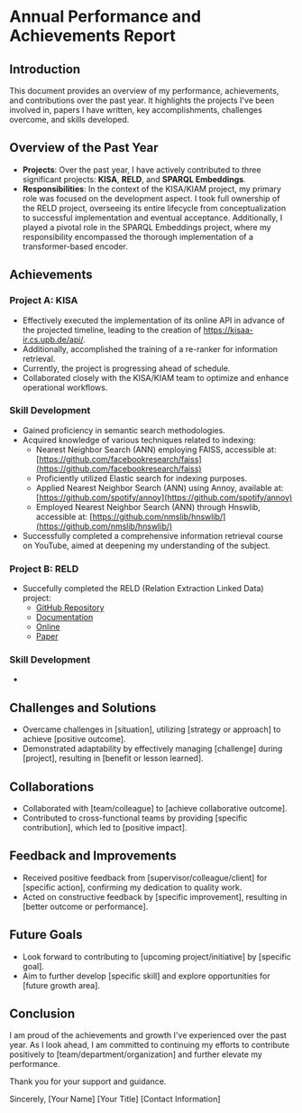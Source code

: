 
# Annual Performance and Achievements Report

## Introduction

This document provides an overview of my performance, achievements, and contributions over the past year. It highlights the projects I've been involved in, papers I have written, key accomplishments, challenges overcome, and skills developed.

## Overview of the Past Year

- **Projects**: Over the past year, I have actively contributed to three significant projects: **KISA**, **RELD**, and **SPARQL Embeddings**.
- **Responsibilities**: In the context of the KISA/KIAM project, my primary role was focused on the development aspect. I took full ownership of the RELD project, overseeing its entire lifecycle from conceptualization to successful implementation and eventual acceptance. Additionally, I played a pivotal role in the SPARQL Embeddings project, where my responsibility encompassed the thorough implementation of a transformer-based encoder.

## Achievements

### Project A: KISA

- Effectively executed the implementation of its online API in advance of the projected timeline, leading to the creation of https://kisaa-ir.cs.upb.de/api/.
- Additionally, accomplished the training of a re-ranker for information retrieval.
- Currently, the project is progressing ahead of schedule.
- Collaborated closely with the KISA/KIAM team to optimize and enhance operational workflows.

### Skill Development

- Gained proficiency in semantic search methodologies.
- Acquired knowledge of various techniques related to indexing:
    - Nearest Neighbor Search (ANN) employing FAISS, accessible at:  [https://github.com/facebookresearch/faiss](https://github.com/facebookresearch/faiss)
    - Proficiently utilized Elastic search for indexing purposes.
    - Applied Nearest Neighbor Search (ANN) using Annoy, available at: [https://github.com/spotify/annoy](https://github.com/spotify/annoy)
    - Employed Nearest Neighbor Search (ANN) through Hnswlib, accessible at: [https://github.com/nmslib/hnswlib/](https://github.com/nmslib/hnswlib/)
- Successfully completed a comprehensive information retrieval course on YouTube, aimed at deepening my understanding of the subject.
### Project B: RELD
- Succefully completed the RELD (Relation Extraction Linked Data) project:
    - [GitHub Repository](https://github.com/dice-group/RELD)
    - [Documentation](https://manzoorali29.github.io/index.htm)
    - [Online](http://reld.cs.upb.de:8890/sparql)
    - [Paper](https://papers.dice-research.org/2023/RELD/public.pdf)
### Skill Development
- 

## Challenges and Solutions

- Overcame challenges in [situation], utilizing [strategy or approach] to achieve [positive outcome].
- Demonstrated adaptability by effectively managing [challenge] during [project], resulting in [benefit or lesson learned].

## Collaborations

- Collaborated with [team/colleague] to [achieve collaborative outcome].
- Contributed to cross-functional teams by providing [specific contribution], which led to [positive impact].

## Feedback and Improvements

- Received positive feedback from [supervisor/colleague/client] for [specific action], confirming my dedication to quality work.
- Acted on constructive feedback by [specific improvement], resulting in [better outcome or performance].

## Future Goals

- Look forward to contributing to [upcoming project/initiative] by [specific goal].
- Aim to further develop [specific skill] and explore opportunities for [future growth area].

## Conclusion

I am proud of the achievements and growth I've experienced over the past year. As I look ahead, I am committed to continuing my efforts to contribute positively to [team/department/organization] and further elevate my performance.

Thank you for your support and guidance.

Sincerely,
[Your Name]
[Your Title]
[Contact Information]
